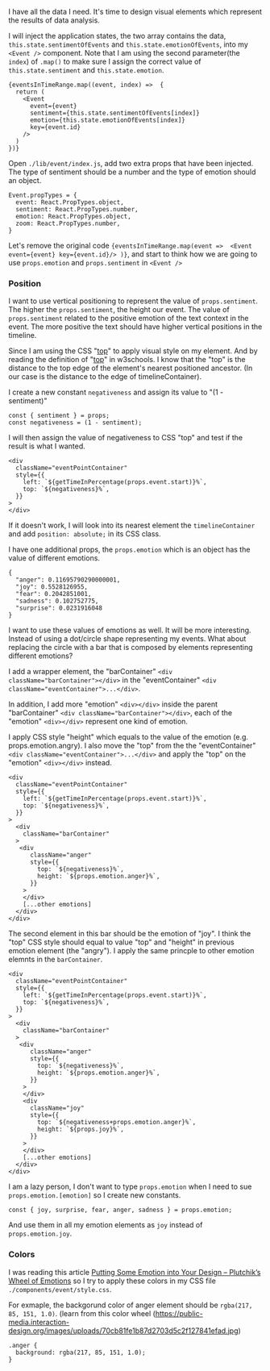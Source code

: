 I have all the data I need. It's time to design visual elements which represent the results of data analysis.

I will inject the application states, the two array contains the data, `this.state.sentimentOfEvents` and `this.state.emotionOfEvents`, into my `<Event />` component. Note that I am using the second parameter(the `index`) of `.map()` to make sure I assign the correct value of `this.state.sentiment` and `this.state.emotion`.

```
{eventsInTimeRange.map((event, index) =>  {
  return (
    <Event
      event={event}
      sentiment={this.state.sentimentOfEvents[index]}
      emotion={this.state.emotionOfEvents[index]}
      key={event.id}
    />
  )
})}
```

Open `./lib/event/index.js`, add two extra props that have been injected. The type of sentiment should be a number and the type of emotion should an object.

```
Event.propTypes = {
  event: React.PropTypes.object,
  sentiment: React.PropTypes.number,
  emotion: React.PropTypes.object,
  zoom: React.PropTypes.number,
}
```

Let's remove the original code `{eventsInTimeRange.map(event =>  <Event event={event} key={event.id}/> )}`, and start to think how we are going to use `props.emotion` and `props.sentiment` in `<Event />`

### Position

I want to use vertical positioning to represent the value of `props.sentiment`. The higher the `props.sentiment`, the height our event. The value of `props.sentiment` related to the positive emotion of the text context in the event. The more positive the text should have higher vertical positions in the timeline.

Since I am using the CSS "[top](http://www.w3schools.com/cssref/pr_pos_top.asp)" to apply visual style on my element. And by reading the definition of "[top](http://www.w3schools.com/cssref/pr_pos_top.asp)" in w3schools. I know that the "top" is the distance to the top edge of the element's nearest positioned ancestor. (In our case is the distance to the edge of timelineContainer). 

I create a new constant `negativeness` and assign its value to "(1 - sentiment)"

```
const { sentiment } = props;
const negativeness = (1 - sentiment);
```
I will then assign the value of negativeness to CSS "top" and test if the result is what I wanted.
```
<div
  className="eventPointContainer"
  style={{
    left: `${getTimeInPercentage(props.event.start)}%`,
    top: `${negativeness}%`,
  }}
>
</div>
```
If it doesn't work, I will look into its nearest element the `timelineContainer` and add `position: absolute;` in its CSS class.

I have one additional props, the `props.emotion` which is an object has the value of different emotions.
```
{
  "anger": 0.11695790290000001,
  "joy": 0.5528126955,
  "fear": 0.2042851001,
  "sadness": 0.102752775,
  "surprise": 0.0231916048
}
```
I want to use these values of emotions as well. It will be more interesting. Instead of using a dot/circle shape representing my events. What about replacing the circle with a bar that is composed by elements representing different emotions?

I add a wrapper element, the "barContainer" `<div className="barContainer"></div>` in the "eventContainer" `<div className="eventContainer">...</div>`. 

In addition, I add more "emotion" `<div></div>` inside the parent "barContainer" `<div className="barContainer"></div>`, each of the "emotion" `<div></div>` represent one kind of emotion. 

I apply CSS style "height" which equals to the value of the emotion (e.g. props.emotion.angry). I also move the "top" from the the "eventContainer" `<div className="eventContainer">...</div>` and apply the "top" on the "emotion" `<div></div>` instead.

```
<div
  className="eventPointContainer"
  style={{
    left: `${getTimeInPercentage(props.event.start)}%`,
    top: `${negativeness}%`,
  }}
>
  <div
    className="barContainer"
  >
   <div
      className="anger"
      style={{
        top: `${negativeness}%`,
        height: `${props.emotion.anger}%`,
      }}
    >
    </div>
    [...other emotions]
  </div>
</div>
```

The second element in this bar should be the emotion of "joy". I think the "top" CSS style should equal to value "top" and "height" in previous emotion element (the "angry"). I apply the same princple to other emotion elemnts in the `barContainer`. 

```
<div
  className="eventPointContainer"
  style={{
    left: `${getTimeInPercentage(props.event.start)}%`,
    top: `${negativeness}%`,
  }}
>
  <div
    className="barContainer"
  >
   <div
      className="anger"
      style={{
        top: `${negativeness}%`,
        height: `${props.emotion.anger}%`,
      }}
    >
    </div>
    <div
      className="joy"
      style={{
        top: `${negativeness+props.emotion.anger}%`,
        height: `${props.joy}%`,
      }}
    >
    </div>
    [...other emotions]
  </div>
</div>
```
I am a lazy person, I don't want to type `props.emotion` when I need to sue `props.emotion.[emotion]` so I create new constants.
```
const { joy, surprise, fear, anger, sadness } = props.emotion;
```
And use them in all my emotion elements as `joy` instead of `props.emotion.joy`.

### Colors

I was reading this article [Putting Some Emotion into Your Design – Plutchik’s Wheel of Emotions](https://www.interaction-design.org/literature/article/putting-some-emotion-into-your-design-plutchik-s-wheel-of-emotions) so I try to apply these colors in my CSS file `./components/event/style.css`.

For exmaple, the backgorund color of anger element should be `rgba(217, 85, 151, 1.0)`. (learn from this color wheel (<https://public-media.interaction-design.org/images/uploads/70cb81fe1b87d2703d5c2f127841efad.jpg>)

```
.anger {
  background: rgba(217, 85, 151, 1.0);
}
```

